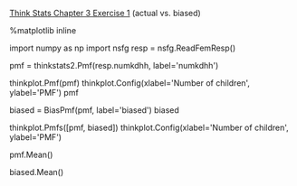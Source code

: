 [Think Stats Chapter 3 Exercise 1](http://greenteapress.com/thinkstats2/html/thinkstats2004.html#toc31) (actual vs. biased)

<!-- Exercise 3.1 Something like the class size paradox appears if you survey 
children and ask how many children are in their family. Families with many
children are more likely to appear in your sample, and families with no chil-
dren have no chance to be in the sample.
Use the NSFG respondent variable NUMKDHH to construct the actual distribu-
tion for the number of children under 18 in the household.
Now compute the biased distribution we would see if we surveyed the children
and asked them how many children under 18 (including themselves) are in
their household.
Plot the actual and biased distributions, and compute their means. As a
starting place, you can use chap03ex.ipynb. -->

>> 
%matplotlib inline

import numpy as np
import nsfg
resp = nsfg.ReadFemResp()

pmf = thinkstats2.Pmf(resp.numkdhh, label='numkdhh')

thinkplot.Pmf(pmf)
thinkplot.Config(xlabel='Number of children', ylabel='PMF')
pmf

biased = BiasPmf(pmf, label='biased')
biased

thinkplot.Pmfs([pmf, biased])
thinkplot.Config(xlabel='Number of children', ylabel='PMF')

pmf.Mean()
<!-- 1.024205155043831 -->

biased.Mean()
<!-- 2.403679100664282 -->
